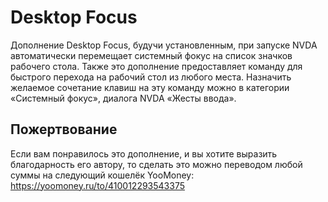 # Desktop Focus

Дополнение Desktop Focus, будучи установленным, при запуске NVDA автоматически перемещает системный фокус на список значков рабочего стола.
Также это дополнение предоставляет команду для быстрого перехода на рабочий стол из любого места. Назначить желаемое сочетание клавиш на эту команду можно в  категории «Системный фокус», диалога NVDA «Жесты ввода».

## Пожертвование
Если вам понравилось это дополнение, и вы хотите выразить благодарность его автору, то сделать это можно переводом любой суммы на следующий кошелёк YooMoney: <https://yoomoney.ru/to/410012293543375>
